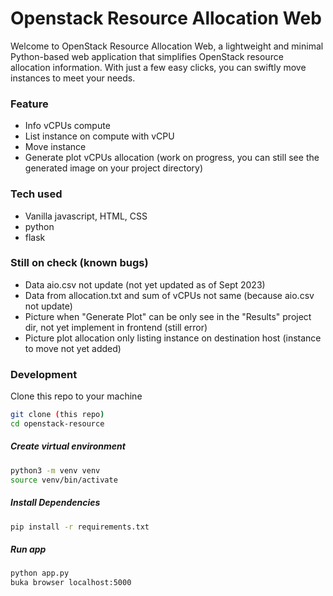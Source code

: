 # Openstack Resource Allocation Web
Welcome to OpenStack Resource Allocation Web, a lightweight and minimal Python-based web application that simplifies OpenStack resource allocation information. With just a few easy clicks, you can swiftly move instances to meet your needs.

### Feature
- Info vCPUs compute
- List instance on compute with vCPU
- Move instance
- Generate plot vCPUs allocation (work on progress, you can still see the generated image on your project directory)

### Tech used
- Vanilla javascript, HTML, CSS
- python
- flask

### Still on check (known bugs)
- Data aio.csv not update (not yet updated as of Sept 2023)
- Data from allocation.txt and sum of vCPUs not same (because aio.csv not update)
- Picture when "Generate Plot" can be only see in the "Results" project dir, not yet implement in frontend (still error)
- Picture plot allocation only listing instance on destination host (instance to move not yet added)

### Development
Clone this repo to your machine
```bash
git clone (this repo)
cd openstack-resource
```
##### Create virtual environment
```bash 
python3 -m venv venv
source venv/bin/activate
```

##### Install Dependencies
```bash
pip install -r requirements.txt
```

##### Run app
```bash
python app.py
buka browser localhost:5000
```